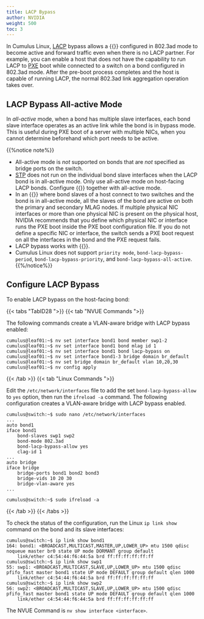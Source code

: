 ```yaml
---
title: LACP Bypass
author: NVIDIA
weight: 500
toc: 3
---
```

In Cumulus Linux, [LACP](## "Link Aggregation Control Protocol") bypass allows a {{<link url="Bonding-Link-Aggregation" text="bond">}} configured in 802.3ad mode to become active and forward traffic even when there is no LACP partner. For example, you can enable a host that does not have the capability to run LACP to [PXE](## "Preboot eXecution Environment") boot while connected to a switch on a bond configured in 802.3ad mode. After the pre-boot process completes and the host is capable of running LACP, the normal 802.3ad link aggregation operation takes over.
<!-- vale off -->
## LACP Bypass All-active Mode
<!-- vale on -->
In *all-active* mode, when a bond has multiple slave interfaces, each bond slave interface operates as an active link while the bond is in bypass mode. This is useful during PXE boot of a server with multiple NICs, when you cannot determine beforehand which port needs to be active.

{{%notice note%}}
- All-active mode is *not* supported on bonds that are *not* specified as bridge ports on the switch.
- [STP](## "Spanning Tree Protocol") does not run on the individual bond slave interfaces when the LACP bond is in all-active mode. Only use all-active mode on host-facing LACP bonds. Configure {{<link url="Spanning-Tree-and-Rapid-Spanning-Tree-STP" text="STP BPDU guard">}} together with all-active mode.
- In an {{<link url="Multi-Chassis-Link-Aggregation-MLAG" text="MLAG deployment">}} where bond slaves of a host connect to two switches and the bond is in all-active mode, all the slaves of the bond are active on both the primary and secondary MLAG nodes. If multiple physical NIC interfaces or more than one physical NIC is present on the physical host, NVIDIA recommends that you define which physical NIC or interface runs the PXE boot inside the PXE boot configuration file. If you do not define a specific NIC or interface, the switch sends a PXE boot request on all the interfaces in the bond and the PXE request fails.
- LACP bypass works with {{<link url="EVPN-Multihoming/#supported-features" text="EVPN multihoming">}}.
- Cumulus Linux does not support `priority mode`, `bond-lacp-bypass-period`, `bond-lacp-bypass-priority`, and `bond-lacp-bypass-all-active`.
{{%/notice%}}

## Configure LACP Bypass

To enable LACP bypass on the host-facing bond:

{{< tabs "TabID28 ">}}
{{< tab "NVUE Commands ">}}

The following commands create a VLAN-aware bridge with LACP bypass enabled:

```
cumulus@leaf01:~$ nv set interface bond1 bond member swp1-2
cumulus@leaf01:~$ nv set interface bond1 bond mlag id 1
cumulus@leaf01:~$ nv set interface bond1 bond lacp-bypass on
cumulus@leaf01:~$ nv set interface bond1-3 bridge domain br_default
cumulus@leaf01:~$ nv set bridge domain br_default vlan 10,20,30
cumulus@leaf01:~$ nv config apply
```

{{< /tab >}}
{{< tab "Linux Commands ">}}

Edit the `/etc/network/interfaces` file to add the set `bond-lacp-bypass-allow` to `yes` option, then run the `ifreload -a` command. The following configuration creates a VLAN-aware bridge with LACP bypass enabled.

```
cumulus@switch:~$ sudo nano /etc/network/interfaces
...
auto bond1
iface bond1
    bond-slaves swp1 swp2
    bond-mode 802.3ad
    bond-lacp-bypass-allow yes
    clag-id 1
...
auto bridge
iface bridge
    bridge-ports bond1 bond2 bond3
    bridge-vids 10 20 30
    bridge-vlan-aware yes
...
```

```
cumulus@switch:~$ sudo ifreload -a
```

{{< /tab >}}
{{< /tabs >}}
<!--
The following commands create a VLAN-aware bridge with LACP bypass enabled:

```
cumulus@switch:~$ net add bond bond1 bond slaves swp1,swp2
cumulus@switch:~$ net add bond bond1 clag id 1
cumulus@switch:~$ net add bond bond1 bond lacp-bypass-allow
cumulus@switch:~$ net add bond bond1 stp bpduguard
cumulus@switch:~$ net add bridge bridge ports bond1,bond2,bond3
cumulus@switch:~$ net add bridge bridge vids 10,20,30
cumulus@switch:~$ net pending
cumulus@switch:~$ net commit
```
-->

To check the status of the configuration, run the Linux `ip link show` command on the bond and its slave interfaces:

```
cumulus@switch:~$ ip link show bond1
164: bond1: <BROADCAST,MULTICAST,MASTER,UP,LOWER_UP> mtu 1500 qdisc noqueue master br0 state UP mode DORMANT group default
    link/ether c4:54:44:f6:44:5a brd ff:ff:ff:ff:ff:ff
cumulus@switch:~$ ip link show swp1
55: swp1: <BROADCAST,MULTICAST,SLAVE,UP,LOWER_UP> mtu 1500 qdisc pfifo_fast master bond1 state UP mode DEFAULT group default qlen 1000
    link/ether c4:54:44:f6:44:5a brd ff:ff:ff:ff:ff:ff
cumulus@switch:~$ ip link show swp2
56: swp2: <BROADCAST,MULTICAST,SLAVE,UP,LOWER_UP> mtu 1500 qdisc pfifo_fast master bond1 state UP mode DEFAULT group default qlen 1000
    link/ether c4:54:44:f6:44:5a brd ff:ff:ff:ff:ff:ff
```

The NVUE Command is `nv show interface <interface>`.
